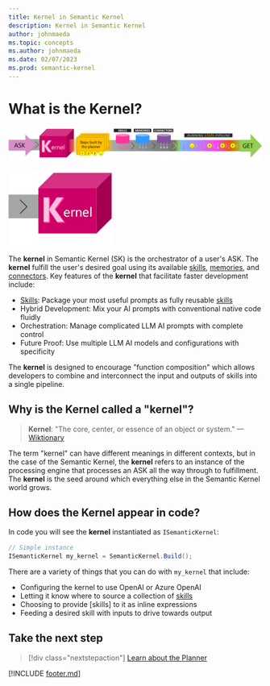 ```yaml
---
title: Kernel in Semantic Kernel
description: Kernel in Semantic Kernel
author: johnmaeda
ms.topic: concepts
ms.author: johnmaeda
ms.date: 02/07/2023
ms.prod: semantic-kernel
---
```

# What is the Kernel?

![Journey of an ask to a get in Semantic Kernel visualized as phases as annotated immediately below](../media/fullview.png)

![](../media/kernelsm.png)

The **kernel** in Semantic Kernel (SK) is the orchestrator of a user's ASK. The **kernel** fulfill the user's desired goal using its available [skills](skills), [memories](memories), and [connectors](connectors). Key features of the **kernel** that facilitate faster development include:

* [Skills](skills): Package your most useful prompts as fully reusable [skills](skills)
* Hybrid Development: Mix your AI prompts with conventional native code fluidly
* Orchestration: Manage complicated LLM AI prompts with complete control
* Future Proof: Use multiple LLM AI models and configurations with specificity

The **kernel** is designed to encourage "function composition" which allows developers to combine and interconnect the input and outputs of skills into a single pipeline.

## Why is the Kernel called a "kernel"?

> **Kernel**: "The core, center, or essence of an object or system." —[Wiktionary](https://en.wiktionary.org/wiki/kernel)

The term "kernel" can have different meanings in different contexts, but in the case of the Semantic Kernel, the **kernel** refers to an instance of the processing engine that processes an ASK all the way through to fulfillment. The **kernel** is the seed around which everything else in the Semantic Kernel world grows.

## How does the Kernel appear in code?

In code you will see the **kernel** instantiated as `ISemanticKernel`:

```csharp
// Simple instance
ISemanticKernel my_kernel = SemanticKernel.Build();
```

There are a variety of things that you can do with `my_kernel` that include:

* Configuring the kernel to use OpenAI or Azure OpenAI
* Letting it know where to source a collection of [skills](skills)
* Choosing to provide [skills] to it as inline expressions
* Feeding a desired skill with inputs to drive towards output

## Take the next step

> [!div class="nextstepaction"]
> [Learn about the Planner](planner)

[!INCLUDE [footer.md](../includes/footer.md)]
